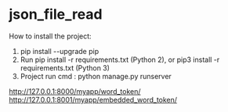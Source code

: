 # json_file_read

How to install the project:
1. pip install --upgrade pip
2. Run pip install -r requirements.txt (Python 2), or pip3 install -r requirements.txt (Python 3)
3. Project run cmd : python manage.py runserver

  http://127.0.0.1:8000/myapp/word_token/
http://127.0.0.1:8001/myapp/embedded_word_token/
